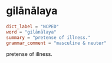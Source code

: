 # gilānālaya

``` toml
dict_label = "NCPED"
word = "gilānālaya"
summary = "pretense of illness."
grammar_comment = "masculine & neuter"
```

pretense of illness.


